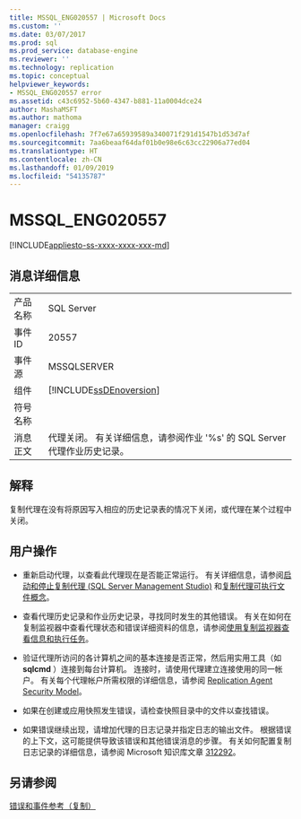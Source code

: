 ```yaml
---
title: MSSQL_ENG020557 | Microsoft Docs
ms.custom: ''
ms.date: 03/07/2017
ms.prod: sql
ms.prod_service: database-engine
ms.reviewer: ''
ms.technology: replication
ms.topic: conceptual
helpviewer_keywords:
- MSSQL_ENG020557 error
ms.assetid: c43c6952-5b60-4347-b881-11a0004dce24
author: MashaMSFT
ms.author: mathoma
manager: craigg
ms.openlocfilehash: 7f7e67a65939589a340071f291d1547b1d53d7af
ms.sourcegitcommit: 7aa6beaaf64daf01b0e98e6c63cc22906a77ed04
ms.translationtype: HT
ms.contentlocale: zh-CN
ms.lasthandoff: 01/09/2019
ms.locfileid: "54135787"
---
```

# <a name="mssqleng020557"></a>MSSQL_ENG020557
[!INCLUDE[appliesto-ss-xxxx-xxxx-xxx-md](../../includes/appliesto-ss-xxxx-xxxx-xxx-md.md)]
    
## <a name="message-details"></a>消息详细信息  
  
|||  
|-|-|  
|产品名称|SQL Server|  
|事件 ID|20557|  
|事件源|MSSQLSERVER|  
|组件|[!INCLUDE[ssDEnoversion](../../includes/ssdenoversion-md.md)]|  
|符号名称||  
|消息正文|代理关闭。 有关详细信息，请参阅作业 '%s' 的 SQL Server 代理作业历史记录。|  
  
## <a name="explanation"></a>解释  
 复制代理在没有将原因写入相应的历史记录表的情况下关闭，或代理在某个过程中关闭。  
  
## <a name="user-action"></a>用户操作  
  
-   重新启动代理，以查看此代理现在是否能正常运行。 有关详细信息，请参阅[启动和停止复制代理 (SQL Server Management Studio)](../../relational-databases/replication/agents/start-and-stop-a-replication-agent-sql-server-management-studio.md) 和[复制代理可执行文件概念](../../relational-databases/replication/concepts/replication-agent-executables-concepts.md)。  
  
-   查看代理历史记录和作业历史记录，寻找同时发生的其他错误。 有关在如何在复制监视器中查看代理状态和错误详细资料的信息，请参阅[使用复制监视器查看信息和执行任务](../../relational-databases/replication/monitor/view-information-and-perform-tasks-replication-monitor.md)。  
 
-   验证代理所访问的各计算机之间的基本连接是否正常，然后用实用工具（如 **sqlcmd** ）连接到每台计算机。 连接时，请使用代理建立连接使用的同一帐户。 有关每个代理帐户所需权限的详细信息，请参阅 [Replication Agent Security Model](../../relational-databases/replication/security/replication-agent-security-model.md)。  
  
-   如果在创建或应用快照发生错误，请检查快照目录中的文件以查找错误。  
  
-   如果错误继续出现，请增加代理的日志记录并指定日志的输出文件。 根据错误的上下文，这可能提供导致该错误和其他错误消息的步骤。 有关如何配置复制日志记录的详细信息，请参阅 Microsoft 知识库文章 [312292](https://support.microsoft.com/kb/312292)。  
  
## <a name="see-also"></a>另请参阅  
 [错误和事件参考（复制）](../../relational-databases/replication/errors-and-events-reference-replication.md)  
  
  
